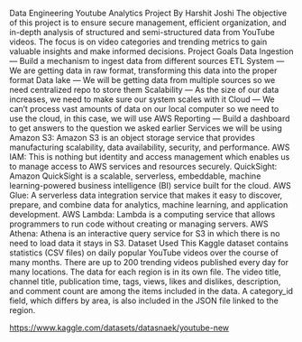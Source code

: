 Data Engineering Youtube Analytics Project By Harshit Joshi
The objective of this project is to ensure secure management, efficient organization, and in-depth analysis of structured and semi-structured data from YouTube videos. The focus is on video categories and trending metrics to gain valuable insights and make informed decisions.
Project Goals
Data Ingestion — Build a mechanism to ingest data from different sources
ETL System — We are getting data in raw format, transforming this data into the proper format
Data lake — We will be getting data from multiple sources so we need centralized repo to store them
Scalability — As the size of our data increases, we need to make sure our system scales with it
Cloud — We can’t process vast amounts of data on our local computer so we need to use the cloud, in this case, we will use AWS
Reporting — Build a dashboard to get answers to the question we asked earlier
Services we will be using
Amazon S3: Amazon S3 is an object storage service that provides manufacturing scalability, data availability, security, and performance.
AWS IAM: This is nothing but identity and access management which enables us to manage access to AWS services and resources securely.
QuickSight: Amazon QuickSight is a scalable, serverless, embeddable, machine learning-powered business intelligence (BI) service built for the cloud.
AWS Glue: A serverless data integration service that makes it easy to discover, prepare, and combine data for analytics, machine learning, and application development.
AWS Lambda: Lambda is a computing service that allows programmers to run code without creating or managing servers.
AWS Athena: Athena is an interactive query service for S3 in which there is no need to load data it stays in S3.
Dataset Used
This Kaggle dataset contains statistics (CSV files) on daily popular YouTube videos over the course of many months. There are up to 200 trending videos published every day for many locations. The data for each region is in its own file. The video title, channel title, publication time, tags, views, likes and dislikes, description, and comment count are among the items included in the data. A category_id field, which differs by area, is also included in the JSON file linked to the region.

https://www.kaggle.com/datasets/datasnaek/youtube-new
